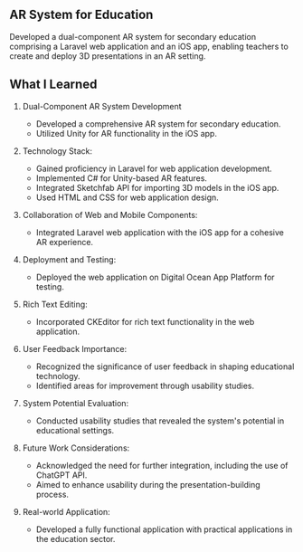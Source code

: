 ## AR System for Education
Developed a dual-component AR system for secondary education comprising a Laravel web application and an iOS app, enabling teachers to create and deploy 3D presentations in an AR setting.

## What I Learned
1. Dual-Component AR System Development
   * Developed a comprehensive AR system for secondary education.
   * Utilized Unity for AR functionality in the iOS app.

2. Technology Stack:
    * Gained proficiency in Laravel for web application development.
    * Implemented C# for Unity-based AR features.
    * Integrated Sketchfab API for importing 3D models in the iOS app.
    * Used HTML and CSS for web application design.

3. Collaboration of Web and Mobile Components:
    * Integrated Laravel web application with the iOS app for a cohesive AR experience.

4. Deployment and Testing:
    * Deployed the web application on Digital Ocean App Platform for testing.

5. Rich Text Editing:
    * Incorporated CKEditor for rich text functionality in the web application.

6. User Feedback Importance:
    * Recognized the significance of user feedback in shaping educational technology.
    * Identified areas for improvement through usability studies.

7. System Potential Evaluation:
    * Conducted usability studies that revealed the system's potential in educational settings.

8. Future Work Considerations:
    * Acknowledged the need for further integration, including the use of ChatGPT API.
    * Aimed to enhance usability during the presentation-building process.

9. Real-world Application:
    * Developed a fully functional application with practical applications in the education sector.
